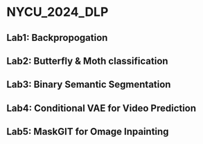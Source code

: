 # NYCU_2024_DLP

## Lab1: Backpropogation

## Lab2: Butterfly & Moth classification

## Lab3: Binary Semantic Segmentation

## Lab4: Conditional VAE for Video Prediction

## Lab5: MaskGIT for Omage Inpainting